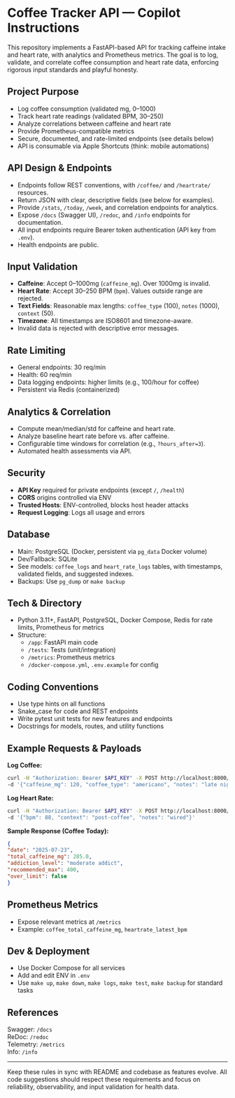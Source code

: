 # Coffee Tracker API — Copilot Instructions

This repository implements a FastAPI-based API for tracking caffeine intake and heart rate, with analytics and Prometheus metrics. The goal is to log, validate, and correlate coffee consumption and heart rate data, enforcing rigorous input standards and playful honesty.

## Project Purpose

- Log coffee consumption (validated mg, 0–1000)
- Track heart rate readings (validated BPM, 30–250)
- Analyze correlations between caffeine and heart rate
- Provide Prometheus-compatible metrics
- Secure, documented, and rate-limited endpoints (see details below)
- API is consumable via Apple Shortcuts (think: mobile automations)

## API Design & Endpoints

- Endpoints follow REST conventions, with `/coffee/` and `/heartrate/` resources.
- Return JSON with clear, descriptive fields (see below for examples).
- Provide `/stats`, `/today`, `/week`, and correlation endpoints for analytics.
- Expose `/docs` (Swagger UI), `/redoc`, and `/info` endpoints for documentation.
- All input endpoints require Bearer token authentication (API key from `.env`).
- Health endpoints are public.

## Input Validation

- **Caffeine**: Accept 0–1000mg (`caffeine_mg`). Over 1000mg is invalid.
- **Heart Rate**: Accept 30–250 BPM (`bpm`). Values outside range are rejected.
- **Text Fields**: Reasonable max lengths: `coffee_type` (100), `notes` (1000), `context` (50).
- **Timezone**: All timestamps are ISO8601 and timezone-aware.
- Invalid data is rejected with descriptive error messages.

## Rate Limiting

- General endpoints: 30 req/min
- Health: 60 req/min
- Data logging endpoints: higher limits (e.g., 100/hour for coffee)
- Persistent via Redis (containerized)

## Analytics & Correlation

- Compute mean/median/std for caffeine and heart rate.
- Analyze baseline heart rate before vs. after caffeine.
- Configurable time windows for correlation (e.g., `?hours_after=3`).
- Automated health assessments via API.

## Security

- **API Key** required for private endpoints (except `/`, `/health`)
- **CORS** origins controlled via ENV
- **Trusted Hosts**: ENV-controlled, blocks host header attacks
- **Request Logging**: Logs all usage and errors

## Database

- Main: PostgreSQL (Docker, persistent via `pg_data` Docker volume)
- Dev/Fallback: SQLite
- See models: `coffee_logs` and `heart_rate_logs` tables, with timestamps, validated fields, and suggested indexes.
- Backups: Use `pg_dump` or `make backup`

## Tech & Directory

- Python 3.11+, FastAPI, PostgreSQL, Docker Compose, Redis for rate limits, Prometheus for metrics
- Structure:
  - `/app`: FastAPI main code
  - `/tests`: Tests (unit/integration)
  - `/metrics`: Prometheus metrics
  - `/docker-compose.yml`, `.env.example` for config

## Coding Conventions

- Use type hints on all functions
- Snake_case for code and REST endpoints
- Write pytest unit tests for new features and endpoints
- Docstrings for models, routes, and utility functions

## Example Requests & Payloads

**Log Coffee:**

```bash
curl -H "Authorization: Bearer $API_KEY" -X POST http://localhost:8000/coffee/
-d '{"caffeine_mg": 120, "coffee_type": "americano", "notes": "late night hustle"}'
```

**Log Heart Rate:**

```bash
curl -H "Authorization: Bearer $API_KEY" -X POST http://localhost:8000/heartrate/
-d '{"bpm": 88, "context": "post-coffee", "notes": "wired"}'
```


**Sample Response (Coffee Today):**
```json
{
"date": "2025-07-23",
"total_caffeine_mg": 285.0,
"addiction_level": "moderate addict",
"recommended_max": 400,
"over_limit": false
}

```


## Prometheus Metrics

- Expose relevant metrics at `/metrics`
- Example: `coffee_total_caffeine_mg`, `heartrate_latest_bpm`

## Dev & Deployment

- Use Docker Compose for all services
- Add and edit ENV in `.env`
- Use `make up`, `make down`, `make logs`, `make test`, `make backup` for standard tasks

## References

Swagger: `/docs`  
ReDoc: `/redoc`  
Telemetry: `/metrics`  
Info: `/info`

---

Keep these rules in sync with README and codebase as features evolve. All code suggestions should respect these requirements and focus on reliability, observability, and input validation for health data.
